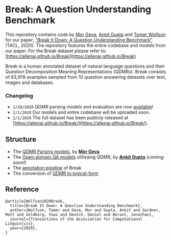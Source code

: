 # Break: A Question Understanding Benchmark

This repository contains code by [Mor Geva](https://mega002.github.io/), [Ankit Gupta](https://github.com/ag1988) and [Tomer Wolfson](https://github.com/tomerwolgithub) for our paper, ["Break It Down: A Question Understanding Benchmark"](https://arxiv.org/abs/2001.11770v1) (TACL, 2020). The repository features the entire codebase and models from our paper. For the Break dataset please refer to: [https://allenai.github.io/Break](https://allenai.github.io/Break)

Break is a human annotated dataset of natural language questions and their Question Decomposition Meaning Representations (QDMRs). Break consists of 83,978 examples sampled from 10 question answering datasets over text, images and databases.


### Changelog
- `2/20/2020` QDMR parsing models and evaluation are now [available](https://github.com/tomerwolgithub/Break/tree/master/qdmr_parsing)!
- `2/1/2020` Our models and entire codebase will be uploaded soon.
- `2/1/2020` The full dataset has been publicly released at [https://allenai.github.io/Break/](https://allenai.github.io/Break/).

## Structure

* The [QDMR Parsing models](https://github.com/tomerwolgithub/Break/tree/master/qdmr_parsing), by [**Mor Geva**](https://mega002.github.io/)
* The [Open-domain QA models](https://github.com/tomerwolgithub/Break/tree/master/qdmr_parsing) utilizaing QDMR, by [**Ankit Gupta**](https://github.com/ag1988) (*coming soon!*)
* The [annotation pipeline](https://github.com/tomerwolgithub/Break/tree/master/annotation_pipeline) of Break
* The conversion of [QDMR to logical-form](https://github.com/tomerwolgithub/Break/tree/master/qdmr_to_logical_form)


## Reference

```
@article{Wolfson2020Break,
  title={Break It Down: A Question Understanding Benchmark},
  author={Wolfson, Tomer and Geva, Mor and Gupta, Ankit and Gardner, Matt and Goldberg, Yoav and Deutch, Daniel and Berant, Jonathan},
  journal={Transactions of the Association for Computational Linguistics},
  year={2020},
}
```
